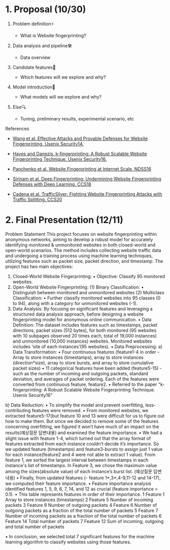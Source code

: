# 1. Proposal (10/30)

1. Problem definition⚡
   - What is Website fingerprinting?

2. Data analysis and pipeline🛠
   - Data overview

3. Candidate features🎨
   - Which features will we explore and why?

4. Model introduction🔑
   - What models will we explore and why?

5. Else🔍
   - Tuning, preliminary results, experimental scenario, etc

References

- [Wang et al. Effective Attacks and Provable Defenses for Website Fingerprinting. Usenix Security14.](https://file.notion.so/f/f/ba8e00c2-fec6-4186-ac41-8f215ba31d9b/89d3652a-66ef-4669-af0c-370586369774/trafficsliver-ccs2020.pdf?id=36e51d05-5622-44f5-9842-b8da7905f038&table=block&spaceId=ba8e00c2-fec6-4186-ac41-8f215ba31d9b&expirationTimestamp=1697436000000&signature=C7mU0hlfcF1-ij8TYo9H7NH-v0Bo4n1yUW1adK1nzw0&downloadName=Cadena+et+al.+TrafficSliver%3A+Fighting+Website+Fingerprinting+Attacks+with+Tr%0Aaffic+Splitting.+CCS20.pdf)

- [Hayes and Danezis. k-fingerprinting: A Robust Scalable Website Fingerprinting Technique. Usenix Security16.](https://file.notion.so/f/f/ba8e00c2-fec6-4186-ac41-8f215ba31d9b/b133694c-5e82-45b2-83cd-e938ac42fddb/1801.02265.pdf?id=020ff24e-4f42-43ce-b578-1e34ab215ff5&table=block&spaceId=ba8e00c2-fec6-4186-ac41-8f215ba31d9b&expirationTimestamp=1697436000000&signature=u90-yB4PKYNDCq60dcxuKXuYC1a-8jH9d4disu0u_F8&downloadName=Sirinam+et+al.+Deep+Fingerprinting%3A+Undermining+Website+Fingerprinting+D%0A.pdf)

- [Panchenko et al. Website Fingerprinting at Internet Scale. NDSS16](https://file.notion.so/f/f/ba8e00c2-fec6-4186-ac41-8f215ba31d9b/a9762c13-4bd7-4f3d-8277-3ac1eb6c7401/fingerprinting-ndss2016.pdf?id=5975bae7-629c-4b7f-a347-f634c67e1fcd&table=block&spaceId=ba8e00c2-fec6-4186-ac41-8f215ba31d9b&expirationTimestamp=1697436000000&signature=FCxkknAfyHe6zmRwFltJcdPnXJYw7r-zfYVEYkWOvJc&downloadName=Panchenko+et+al.+Website+Fingerprinting+at+Internet+Scale.+NDSS16%0A.pdf)

- [Sirinam et al. Deep Fingerprinting: Undermining Website Fingerprinting Defenses with Deep Learning. CCS18](https://file.notion.so/f/f/ba8e00c2-fec6-4186-ac41-8f215ba31d9b/8594dce3-6f9b-494f-9c19-05c7cdc9f6c8/sec16_paper_hayes.pdf?id=d7c484cb-7a71-4946-ab65-0550f8f5f657&table=block&spaceId=ba8e00c2-fec6-4186-ac41-8f215ba31d9b&expirationTimestamp=1697436000000&signature=XSq3_X2pYgpQ-9cAErzS1MVdrst_a6eNJwBE3z-VxuA&downloadName=Hayes+and+Danezis.+k-fingerprinting%3A+A+Robust+Scalable+Website+Fingerpri%0Anting+Technique.+Usenix+Security16.%0A.pdf)

- [Cadena et al. TrafficSliver: Fighting Website Fingerprinting Attacks with Traffic Splitting. CCS20](https://file.notion.so/f/f/ba8e00c2-fec6-4186-ac41-8f215ba31d9b/07875574-85c3-4120-9b9b-e38dc5b83222/sec14-paper-wang-tao.pdf?id=b78e6eee-6cad-4851-8398-4e3621e258e9&table=block&spaceId=ba8e00c2-fec6-4186-ac41-8f215ba31d9b&expirationTimestamp=1697436000000&signature=jk0Yqh5tY6eZUqMaEyDobhMp7BQacGIm5kT2GzDyLaM&downloadName=Wang+et+al.+Effective+Attacks+and+Provable+Defenses+for+Website+Fingerpri%0Anting.+Usenix+Security14..pdf)

# 2. Final Presentation (12/11)
Problem Statement
This project focuses on website fingerprinting within anonymous networks, aiming to develop a robust model for accurately identifying monitored & unmonitored websites in both closed-world and open-world scenarios. The method includes collecting website traffic data and undergoing a training process using machine learning techniques, utilizing features such as packet size, packet direction, and timestamp. The project has two main objectives:
1.	Closed-World Website Fingerprinting:
   •	Objective: Classify 95 monitored websites.
2.	Open-World Website Fingerprinting:
(1) Binary Classification:
   •	Distinguish between monitored and unmonitored websites
(2) Multiclass Classification:
   •	Further classify monitored websites into 95 classes (0 to 94), along with a category for unmonitored websites (-1).
3.	Data Analysis:
By focusing on significant features and leveraging a structured data analysis approach, before designing a website fingerprinting model for anonymous online communication.
   •	Data Definition: The dataset includes features such as timestamps, packet directions, packet sizes (512 bytes), for both monitored (95 websites with 10 subpages observed 20 times each, total of 19,000 instances) and unmonitored (10,000 instances) websites. Monitored websites includes ‘site of each instances’(95 websites).
   •	Data Preprocessing: 
      a) Data Transformation:
         •	Four continuous features (feature1-4 in order - Array to store instances (timestamps), array to store instances (direction*size), array to store bursts, and array to store cumulative packet sizes)
         •	11 categorical features have been added (feature5-15) - such as the number of incoming and outgoing packets, standard deviation, and averages of packet ordering. Each of the features were converted from continuous feature, feature2.
         •	Referred to the paper "k-fingerprinting: A Robust Scalable Website Fingerprinting Technique. Usenix Security16"
  
   b) Data Reduction:
         •	To simplify the model and prevent overfitting, less-contributing features were removed. 
         •	From monitored websites, we extracted feature5-17(but feature 10 and 13 were difficult for us to figure out how to make them. But since we decided to remove some of the features concerning overfitting, we figured it won’t have much of an impact on the results(예상질문 답변내용) and examined the feature importance. 
         •	We had a slight issue with feature 1-4, which turned out that the array format of features extracted from each instance couldn’t decide it’s importance. So we updated feature (timestamps) and feature3-bursts to assign just 1 value for each instance(feature2 and 4 were not able to extract 1 value). From feature 1, we sorted the largest interval between timestamps in each instance's list of timestamps. In Feature 3, we chose the maximum value among the sizes(absolute value) of each instance’s burst list. (예상질문 답변내용)
         •	Finally, from updated features (- feature 1*,3*,4-9,11-12 and 14-17), we computed their feature importance.
         •	Feature importance analysis identified features 1, 5, 9, 6, 7, 14, and 12 as crucial (feature importance > 0.1).
         •	This table represents features in order of their importance.
1	Feature 1	Array to store instances (timestamps)
2	Feature 5	Number of incoming packets
3	Feature 9	Number of outgoing packets
4	Feature 6	Number of outgoing packets as a fraction of the total number of packets
5	Feature 7	Number of incoming packets as a fraction of the total number of packets
6	Feature 14	Total number of packets
7	Feature 12	Sum of incoming, outgoing and total number of packets

• In conclusion, we selected total 7 significant features for the machine learning algorithm to classify websites using those features.

